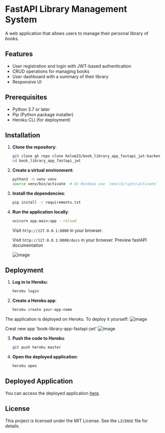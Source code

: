 # FastAPI Library Management System

A web application that allows users to manage their personal library of books.

## Features

- User registration and login with JWT-based authentication
- CRUD operations for managing books
- User dashboard with a summary of their library
- Responsive UI

## Prerequisites

- Python 3.7 or later
- Pip (Python package installer)
- Heroku CLI (for deployment)

## Installation

1. **Clone the repository**:

    ```bash
    git clone gh repo clone Kelum23/book_library_app_fastapi_jwt-backend
    cd book_library_app_fastapi_jwt
    ```

2. **Create a virtual environment**:

    ```bash
    python3 -m venv venv
    source venv/bin/activate  # On Windows use `venv\Scripts\activate`
    ```

3. **Install the dependencies**:

    ```bash
    pip install -r requirements.txt
    ```

4. **Run the application locally**:

    ```bash
    uvicorn app.main:app --reload
    ```

    Visit `http://127.0.0.1:8000` in your browser.

    Visit `http://127.0.0.1:8000/docs` in your browser.
   Preview fastAPI documentation

   ![image](https://github.com/user-attachments/assets/361087c4-42ab-467e-8d17-e92553008fe0)


## Deployment

1. **Log in to Heroku**:

    ```bash
    heroku login
    ```
2. **Create a Heroku app**:

    ```bash
    heroku create your-app-name
    ```
The application is deployed on Heroku. To deploy it yourself:
![image](https://github.com/user-attachments/assets/deb64061-e68e-4a48-b9a9-0382df3d5da4)

Creat new app 'book-library-app-fastapi-jwt'
![image](https://github.com/user-attachments/assets/e28a041d-fb7c-4e3e-a1b7-37ed2d409fcb)



3. **Push the code to Heroku**:

    ```bash
    git push heroku master
    ```

4. **Open the deployed application**:

    ```bash
    heroku open
    ```

## Deployed Application

You can access the deployed application [here](https://book-library-app-fastapi-jwt.herokuapp.com).

## License

This project is licensed under the MIT License. See the `LICENSE` file for details.

